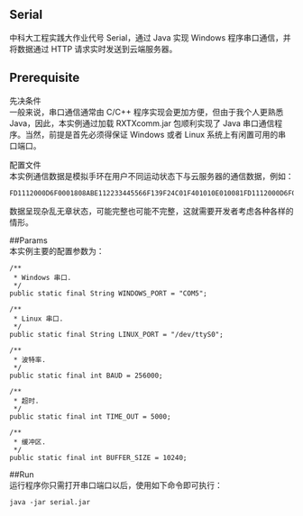 ## Serial  
中科大工程实践大作业代号 Serial，通过 Java 实现 Windows 程序串口通信，并将数据通过 HTTP 请求实时发送到云端服务器。

## Prerequisite
先决条件  
一般来说，串口通信通常由 C/C++ 程序实现会更加方便，但由于我个人更熟悉 Java，因此，本实例通过加载 RXTXcomm.jar 包顺利实现了 Java 串口通信程序。当然，前提是首先必须得保证 Windows 或者 Linux 系统上有闲置可用的串口端口。

配置文件  
本实例通信数据是模拟手环在用户不同运动状态下与云服务器的通信数据，例如：
```
FD1112000D6F0001808ABE112233445566F139F24C01F401010E010081FD1112000D6F0001808ABE112233445566F17AF25501F4010A3A010181FD1112000D6F0001808ABE112233445566F13EF21101
```
数据呈现杂乱无章状态，可能完整也可能不完整，这就需要开发者考虑各种各样的情形。
  
##Params  
本实例主要的配置参数为：  
```
/**
 * Windows 串口.
 */
public static final String WINDOWS_PORT = "COM5";

/**
 * Linux 串口.
 */
public static final String LINUX_PORT = "/dev/ttyS0";

/**
 * 波特率.
 */
public static final int BAUD = 256000;

/**
 * 超时.
 */
public static final int TIME_OUT = 5000;

/**
 * 缓冲区.
 */
public static final int BUFFER_SIZE = 10240;
```
  
##Run  
运行程序你只需打开串口端口以后，使用如下命令即可执行：  
```
java -jar serial.jar
```

